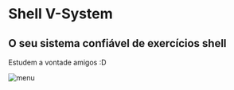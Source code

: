 # Shell V-System
## O seu sistema confiável de exercícios shell
Estudem a vontade amigos :D

![menu](https://drive.google.com/file/d/1ojJ0XceP2jPB1e2G6sh2ewoM4kijeOnF/view)
